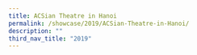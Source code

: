 ```yaml
---
title: ACSian Theatre in Hanoi
permalink: /showcase/2019/ACSian-Theatre-in-Hanoi/
description: ""
third_nav_title: "2019"
---
```

